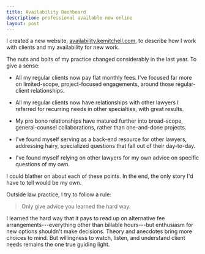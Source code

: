 ```yaml
---
title: Availability Dashboard
description: professional available now online
layout: post
---
```


I created a new website, [availability.kemitchell.com](https://availability.kemitchell.com), to describe how I work with clients and my availability for new work.

The nuts and bolts of my practice changed considerably in the last year.  To give a sense:

- All my regular clients now pay flat monthly fees.  I've focused far more on limited-scope, project-focused engagements, around those regular-client relationships.

- All my regular clients now have relationships with other lawyers I referred for recurring needs in other specialties, with great results.

- My pro bono relationships have matured further into broad-scope, general-counsel collaborations, rather than one-and-done projects.

- I've found myself serving as a back-end resource for other lawyers, addressing hairy, specialized questions that fall out of their day-to-day.

- I've found myself relying on other lawyers for my own advice on specific questions of my own.

I could blather on about each of these points.  In the end, the only story I'd have to tell would be my own.

Outside law practice, I try to follow a rule:

> Only give advice you learned the hard way.

I learned the hard way that it pays to read up on alternative fee arrangements---everything other than billable hours---but enthusiasm for new options shouldn't make decisions.  Theory and anecdotes bring more choices to mind.  But willingness to watch, listen, and understand client needs remains the one true guiding light.
